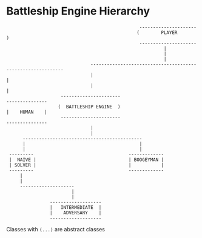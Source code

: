 # Battleship Engine Hierarchy

                                                     ---------------------
                                                    (        PLAYER       )
                                                     ---------------------
                                                              | 
                                                              |
                                                              |
                                   ------------------------------------------------------------
                                   |                                                          |
                                   |                                                          |          
                        ----------------------                                        ---------------
                       (  BATTLESHIP ENGINE  )                                        |    HUMAN    |
                        ----------------------                                        --------------- 
                                   |
                                   |
          --------------------------------------------
          |                                          |
          |                                          |
     ---------                                   -------------
     |  NAIVE |                                  | BOOGEYMAN |
     | SOLVER |                                  |           |
     ---------                                   -------------
         |
         |
         --------------------
                            |
                            |
                    -------------------
                    |   INTERMEDIATE  |
                    |    ADVERSARY    |
                    -------------------


Classes with `(...)` are abstract classes


